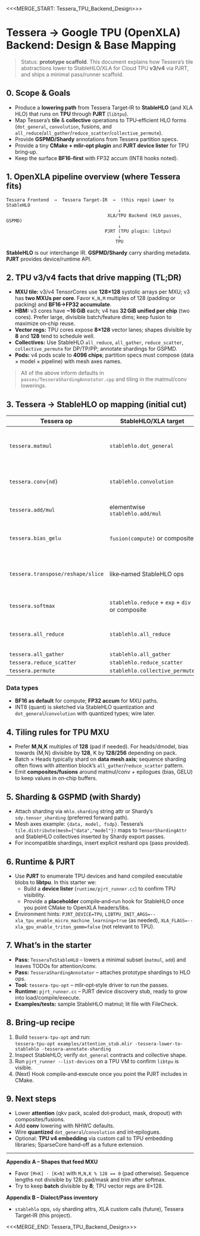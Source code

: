 <<<MERGE_START: Tessera_TPU_Backend_Design>>>
# Tessera → Google TPU (OpenXLA) Backend: Design & Base Mapping

> Status: **prototype scaffold**. This document explains how Tessera’s tile abstractions lower to StableHLO/XLA for Cloud TPU **v3/v4** via PJRT, and ships a minimal pass/runner scaffold.

## 0. Scope & Goals
- Produce a **lowering path** from Tessera Target‑IR to **StableHLO** (and XLA HLO) that runs on **TPU** through **PJRT** (`libtpu`).
- Map Tessera’s **tile** & **collective** operations to TPU‑efficient HLO forms (`dot_general`, `convolution`, fusions, and `all_reduce`/`all_gather`/`reduce_scatter`/`collective_permute`).
- Provide **GSPMD/Shardy** annotations from Tessera partition specs.
- Provide a tiny **CMake + mlir-opt plugin** and **PJRT device lister** for TPU bring‑up.
- Keep the surface **BF16‑first** with FP32 accum (INT8 hooks noted).

## 1. OpenXLA pipeline overview (where Tessera fits)
```
Tessera Frontend  →  Tessera Target‑IR  →  (this repo) Lower to StableHLO
                                          ↓
                                      XLA/TPU Backend (HLO passes, GSPMD)
                                          ↓
                                     PJRT (TPU plugin: libtpu)
                                          ↓
                                         TPU
```
**StableHLO** is our interchange IR. **GSPMD/Shardy** carry sharding metadata. **PJRT** provides device/runtime API.

## 2. TPU v3/v4 facts that drive mapping (TL;DR)
- **MXU tile:** v3/v4 TensorCores use **128×128** systolic arrays per MXU; v3 has **two MXUs per core**. Favor `K,N,M` multiples of 128 (padding or packing) and **BF16→FP32 accumulate**.
- **HBM:** v3 cores have **~16 GiB** each; v4 has **32 GiB unified per chip** (two cores). Prefer large, divisible batch/feature dims; keep fusion to maximize on‑chip reuse.
- **Vector regs:** TPU cores expose **8×128** vector lanes; shapes divisible by **8** and **128** tend to schedule well.
- **Collectives:** Use StableHLO `all_reduce`, `all_gather`, `reduce_scatter`, `collective_permute` for DP/TP/PP; annotate shardings for GSPMD.
- **Pods:** v4 pods scale to **4096 chips**; partition specs must compose (data × model × pipeline) with mesh axes names.

> All of the above inform defaults in `passes/TesseraShardingAnnotator.cpp` and tiling in the matmul/conv lowerings.

## 3. Tessera → StableHLO op mapping (initial cut)
| Tessera op               | StableHLO/XLA target                           | Notes |
|---|---|---|
| `tessera.matmul`         | `stablehlo.dot_general`                         | Contract dims = last of LHS & second‑last of RHS; set precision to BF16 with FP32 accum. |
| `tessera.conv{nd}`       | `stablehlo.convolution`                         | Strides/dilations window attrs; prefer NHWC to match TPU layouts. |
| `tessera.add/mul`        | elementwise `stablehlo.add/mul`                 | Prefer **fusion** with producers/consumers to keep data on‑chip. |
| `tessera.bias_gelu`      | `fusion(compute)` or composite                  | Start as composite (bias → tanh‑GELU); consider `custom_call` for fast path later. |
| `tessera.transpose/reshape/slice` | like‑named StableHLO ops               | Canonicalize around `dot_general` and `convolution` to avoid transposes on hot path. |
| `tessera.softmax`        | `stablehlo.reduce` + `exp` + `div` or composite | Use composite to preserve fusion boundaries. |
| `tessera.all_reduce`     | `stablehlo.all_reduce`                          | Add `mhlo.sharding`/Shardy attrs for partitioned dims. |
| `tessera.all_gather`     | `stablehlo.all_gather`                          |  |
| `tessera.reduce_scatter` | `stablehlo.reduce_scatter`                      |  |
| `tessera.permute`        | `stablehlo.collective_permute`                  |  |

### Data types
- **BF16 as default** for compute; **FP32 accum** for MXU paths.
- INT8 (quant) is sketched via StableHLO quantization and `dot_general`/`convolution` with quantized types; wire later.

## 4. Tiling rules for TPU MXU
- Prefer **M,N,K** multiples of **128** (pad if needed). For heads/dmodel, bias towards {M,N} divisible by **128**, K by **128/256** depending on pack.
- Batch × Heads typically shard on **data mesh axis**; sequence sharding often flows with attention block’s `all_gather`/`reduce_scatter` pattern.
- Emit **composites/fusions** around matmul/conv + epilogues (bias, GELU) to keep values in on‑chip buffers.

## 5. Sharding & GSPMD (with Shardy)
- Attach sharding via `mhlo.sharding` string attr or Shardy’s `sdy.tensor_sharding` (preferred forward path).
- Mesh axes example: `{data, model, fsdp}`. Tessera’s `tile.distribute(mesh={"data","model"})` maps to `TensorShardingAttr` and StableHLO collectives inserted by Shardy export passes.
- For incompatible shardings, insert explicit reshard ops (pass provided).

## 6. Runtime & PJRT
- Use **PJRT** to enumerate TPU devices and hand compiled executable blobs to **libtpu**. In this starter we:
  - Build a **device lister** (`runtime/pjrt_runner.cc`) to confirm TPU visibility.
  - Provide a **placeholder** compile‑and‑run hook for StableHLO once you point CMake to OpenXLA headers/libs.
- Environment hints: `PJRT_DEVICE=TPU`, `LIBTPU_INIT_ARGS=--xla_tpu_enable_micro_machine_learning=true` (as needed), `XLA_FLAGS=--xla_gpu_enable_triton_gemm=false` (not relevant to TPU).

## 7. What’s in the starter
- **Pass:** `TesseraToStableHLO` – lowers a minimal subset (`matmul`, `add`) and leaves TODOs for attention/conv.
- **Pass:** `TesseraShardingAnnotator` – attaches prototype shardings to HLO ops.
- **Tool:** `tessera-tpu-opt` – mlir‑opt‑style driver to run the passes.
- **Runtime:** `pjrt_runner.cc` – PJRT device discovery stub, ready to grow into load/compile/execute.
- **Examples/tests:** sample StableHLO matmul; lit file with FileCheck.

## 8. Bring‑up recipe
1) Build `tessera-tpu-opt` and run:  
   `tessera-tpu-opt examples/attention_stub.mlir -tessera-lower-to-stablehlo -tessera-annotate-sharding`
2) Inspect StableHLO; verify `dot_general` contracts and collective shape.
3) Run `pjrt_runner --list-devices` on a TPU VM to confirm `libtpu` is visible.
4) (Next) Hook compile‑and‑execute once you point the PJRT includes in CMake.

## 9. Next steps
- Lower **attention** (qkv pack, scaled dot‑product, mask, dropout) with composites/fusions.
- Add **conv** lowering with NHWC defaults.
- Wire **quantized** `dot_general`/`convolution` and int‑epilogues.
- Optional: **TPU v4 embedding** via custom call to TPU embedding libraries; SparseCore hand‑off as a future extension.

---
**Appendix A – Shapes that feed MXU**
- Favor `[M×K] · [K×N]` with `M,N,K % 128 == 0` (pad otherwise). Sequence lengths not divisible by 128: pad/mask and trim after softmax.
- Try to keep **batch** divisible by **8**; TPU vector regs are 8×128.

**Appendix B – Dialect/Pass inventory**
- `stablehlo` ops, `sdy` sharding attrs, XLA custom calls (future), Tessera Target‑IR (this project).

<<<MERGE_END: Tessera_TPU_Backend_Design>>>

